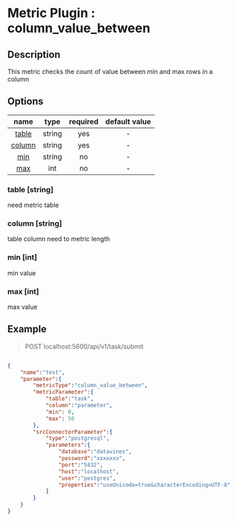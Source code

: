 # Metric Plugin : column_value_between

## Description

This metric checks the count of value between min and max rows in a column

## Options

|           name           |  type  | required | default value |
|:------------------------:|:------:|:--------:|:-------------:|
|  [table](#table-string)  | string |   yes    |       -       |
| [column](#column-string) | string |   yes    |       -       |
|     [min](#min-int)      | string |    no    |       -       |
|     [max](#max-int)      |  int   |    no    |       -       |

### table [string]
need metric table

### column [string]
table column need to metric length

### min [int]
min value

### max [int]
max value

## Example

> POST localhost:5600/api/v1/task/submit
```json

{
    "name":"test",
    "parameter":{
        "metricType":"column_value_between",
        "metricParameter":{
            "table":"task",
            "column":"parameter",
            "min": 0,
            "max": 50
        },
        "srcConnectorParameter":{
            "type":"postgresql",
            "parameters":{
                "database":"datavines",
                "password":"xxxxxxx",
                "port":"5432",
                "host":"localhost",
                "user":"postgres",
                "properties":"useUnicode=true&characterEncoding=UTF-8"
            }
        }
    }
}
```